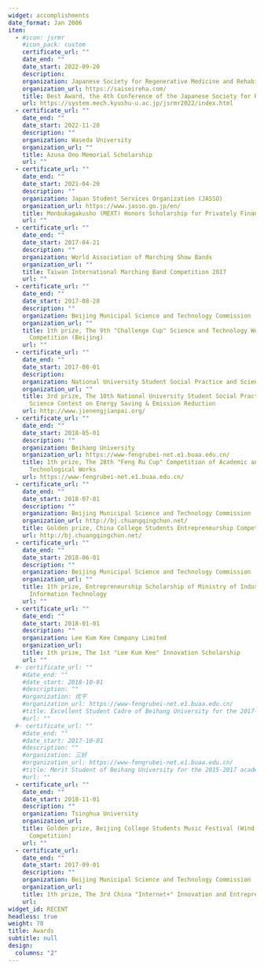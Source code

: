 ```yaml
---
widget: accomplishments
date_format: Jan 2006
item:
  - #icon: jsrmr
    #icon_pack: custom
    certificate_url: ""
    date_end: ""
    date_start: 2022-09-20
    description: 
    organization: Japanese Society for Regenerative Medicine and Rehabilitation (JSRMR 2022)
    organization_url: https://saiseireha.com/
    title: Best Award, the 4th Conference of the Japanese Society for Regenerative Medicine and Rehabilitation (JSRMR 2022)
    url: https://system.mech.kyushu-u.ac.jp/jsrmr2022/index.html
  - certificate_url: ""
    date_end: ""
    date_start: 2022-11-20
    description: ""
    organization: Waseda University
    organization_url: ""
    title: Azusa Ono Memorial Scholarship
    url: ""
  - certificate_url: ""
    date_end: ""
    date_start: 2021-04-20
    description: ""
    organization: Japan Student Services Organization (JASSO)
    organization_url: https://www.jasso.go.jp/en/
    title: Monbukagakusho (MEXT) Honors Scholarship for Privately Financed International Students
    url: ""
  - certificate_url: ""
    date_end: ""
    date_start: 2017-04-21
    description: ""
    organization: World Association of Marching Show Bands
    organization_url: ""
    title: Taiwan International Marching Band Competition 2017 
    url: ""
  - certificate_url: ""
    date_end: ""
    date_start: 2017-08-20
    description: ""
    organization: Beijing Municipal Science and Technology Commission
    organization_url: ""
    title: 1th prize, The 9th "Challenge Cup" Science and Technology Works
      Competition (Beijing)
    url: ""
  - certificate_url: ""
    date_end: ""
    date_start: 2017-08-01
    description: 
    organization: National University Student Social Practice and Science Contest on Energy Saving and Emission Reduction Commission
    organization_url: ""
    title: 3rd prize, The 10th National University Student Social Practice and
      Science Contest on Energy Saving & Emission Reduction
    url: http://www.jienengjianpai.org/
  - certificate_url: ""
    date_end: ""
    date_start: 2018-05-01
    description: ""
    organization: Beihang University
    organization_url: https://www-fengrubei-net.e1.buaa.edu.cn/
    title: 1th prize, The 28th "Feng Ru Cup" Competition of Academic and
      Technological Works
    url: https://www-fengrubei-net.e1.buaa.edu.cn/
  - certificate_url: ""
    date_end: ""
    date_start: 2018-07-01
    description: ""
    organization: Beijing Municipal Science and Technology Commission
    organization_url: http://bj.chuangqingchun.net/
    title: Golden prize, China College Students Entrepreneurship Competition in 2018 (Beijing)
    url: http://bj.chuangqingchun.net/
  - certificate_url: ""
    date_end: ""
    date_start: 2018-06-01
    description: ""
    organization: Beijing Municipal Science and Technology Commission
    organization_url: ""
    title: 1th prize, Entrepreneurship Scholarship of Ministry of Industry and
      Information Technology
    url: ""
  - certificate_url: ""
    date_end: ""
    date_start: 2018-01-01
    description: ""
    organization: Lee Kum Kee Company Limited
    organization_url: 
    title: 1th prize, The 1st "Lee Kum Kee" Innovation Scholarship
    url: ""
  #- certificate_url: ""
    #date_end: ""
    #date_start: 2018-10-01
    #description: ""
    #organization: 优干
    #organization_url: https://www-fengrubei-net.e1.buaa.edu.cn/
    #title: Excellent Student Cadre of Beihang University for the 2017-2018 academic year
    #url: ""
  #- certificate_url: ""
    #date_end: ""
    #date_start: 2017-10-01
    #description: ""
    #organization: 三好
    #organization_url: https://www-fengrubei-net.e1.buaa.edu.cn/
    #title: Merit Student of Beihang University for the 2015-2017 academic year
    #url: ""
  - certificate_url: ""
    date_end: ""
    date_start: 2018-11-01
    description: ""
    organization: Tsinghua University
    organization_url: 
    title: Golden prize, Beijing College Students Music Festival (Wind Ensemble
      Competition)
    url: ""
  - certificate_url: 
    date_end: ""
    date_start: 2017-09-01
    description: ""
    organization: Beijing Municipal Science and Technology Commission
    organization_url: 
    title: 1th prize, The 3rd China "Internet+" Innovation and Entrepreneurship Competition (Beijing)
    url: 
widget_id: RECENT
headless: true
weight: 70
title: Awards
subtitle: null
design:
  columns: "2"
---
```

